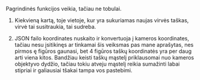 Pagrindinės funkcijos veikia, tačiau ne tobulai.

1. Kiekvieną kartą, toje vietoje, kur yra sukuriamas naujas virvės taškas, virvė tai susitraukia, tai sudreba.

2. JSON failo koordinates nuskaito ir konvertuoja į kameros koordinates, tačiau nesu įsitikinęs ar tinkamai šis veiksmas pas mane aprašytas, nes 
pirmos ę figūros gaunasi, bet 4 figūros taškų koordinatės yra per daug arti viena kitos. Bandžiau keisti taškų mąstelį priklausomai 
nuo kameros objektyvo dydžio, tačiau tokiu atveju mąstelį reikia sumažinti labai stipriai ir galiausiai tšakai tampa vos pastebimi.

